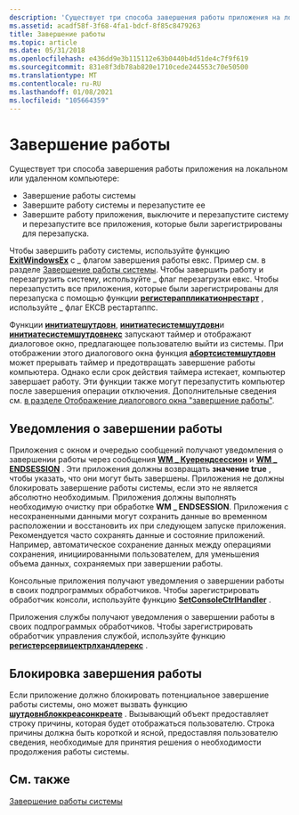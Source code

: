 ```yaml
---
description: 'Существует три способа завершения работы приложения на локальном или удаленном компьютере: завершение работы системшут системы и перезагрузка итшут приложения, завершение работы и перезагрузка системы и перезапуск всех приложений, зарегистрированных для перезапуска'
ms.assetid: acadf58f-3f68-4fa1-bdcf-8f85c8479263
title: Завершение работы
ms.topic: article
ms.date: 05/31/2018
ms.openlocfilehash: e436dd9e3b115112e63b0440b4d51de4c7f9f619
ms.sourcegitcommit: 831e8f3db78ab820e1710cede244553c70e50500
ms.translationtype: MT
ms.contentlocale: ru-RU
ms.lasthandoff: 01/08/2021
ms.locfileid: "105664359"
---
```

# <a name="shutting-down"></a>Завершение работы

Существует три способа завершения работы приложения на локальном или удаленном компьютере:

-   Завершение работы системы
-   Завершите работу системы и перезапустите ее
-   Завершите работу приложения, выключите и перезапустите систему и перезапустите все приложения, которые были зарегистрированы для перезапуска.

Чтобы завершить работу системы, используйте функцию [**ExitWindowsEx**](/windows/desktop/api/Winuser/nf-winuser-exitwindowsex) с \_ флагом завершения работы евкс. Пример см. в разделе [Завершение работы системы](how-to-shut-down-the-system.md). Чтобы завершить работу и перезагрузить систему, используйте \_ флаг перезагрузки евкс. Чтобы перезапустить все приложения, которые были зарегистрированы для перезапуска с помощью функции [**регистераппликатионрестарт**](/windows/win32/api/winbase/nf-winbase-registerapplicationrestart) , используйте \_ флаг ЕКСВ рестартаппс.

Функции [**инитиатешутдовн**](/windows/desktop/api/Winreg/nf-winreg-initiateshutdowna), [**инитиатесистемшутдовн**](/windows/desktop/api/Winreg/nf-winreg-initiatesystemshutdowna)и [**инитиатесистемшутдовнекс**](/windows/desktop/api/Winreg/nf-winreg-initiatesystemshutdownexa) запускают таймер и отображают диалоговое окно, предлагающее пользователю выйти из системы. При отображении этого диалогового окна функция [**абортсистемшутдовн**](/windows/desktop/api/Winreg/nf-winreg-abortsystemshutdowna) может прерывать таймер и предотвращать завершение работы компьютера. Однако если срок действия таймера истекает, компьютер завершает работу. Эти функции также могут перезапустить компьютер после завершения операции отключения. Дополнительные сведения см. [в разделе Отображение диалогового окна "завершение работы"](displaying-the-shutdown-dialog-box.md).

## <a name="shutdown-notifications"></a>Уведомления о завершении работы

Приложения с окном и очередью сообщений получают уведомления о завершении работы через сообщения [**WM \_ Куерендсессион**](wm-queryendsession.md) и [**WM \_ ENDSESSION**](wm-endsession.md) . Эти приложения должны возвращать **значение true** , чтобы указать, что они могут быть завершены. Приложения не должны блокировать завершение работы системы, если это не является абсолютно необходимым. Приложения должны выполнять необходимую очистку при обработке **WM \_ ENDSESSION**. Приложения с несохраненными данными могут сохранить данные во временном расположении и восстановить их при следующем запуске приложения. Рекомендуется часто сохранять данные и состояние приложений. Например, автоматическое сохранение данных между операциями сохранения, инициированными пользователем, для уменьшения объема данных, сохраняемых при завершении работы.

Консольные приложения получают уведомления о завершении работы в своих подпрограммых обработчиков. Чтобы зарегистрировать обработчик консоли, используйте функцию [**SetConsoleCtrlHandler**](/windows/console/setconsolectrlhandler) .

Приложения службы получают уведомления о завершении работы в своих подпрограммых обработчиков. Чтобы зарегистрировать обработчик управления службой, используйте функцию [**регистерсервицектрлхандлерекс**](/windows/win32/api/winsvc/nf-winsvc-registerservicectrlhandlerexa) .

## <a name="blocking-shutdown"></a>Блокировка завершения работы

Если приложение должно блокировать потенциальное завершение работы системы, оно может вызвать функцию [**шутдовнблоккреасонкреате**](/windows/desktop/api/Winuser/nf-winuser-shutdownblockreasoncreate) . Вызывающий объект предоставляет строку причины, которая будет отображаться пользователю. Строка причины должна быть короткой и ясной, предоставляя пользователю сведения, необходимые для принятия решения о необходимости продолжения работы системы.

## <a name="related-topics"></a>См. также

<dl> <dt>

[Завершение работы системы](how-to-shut-down-the-system.md)
</dt> </dl>

 

 

